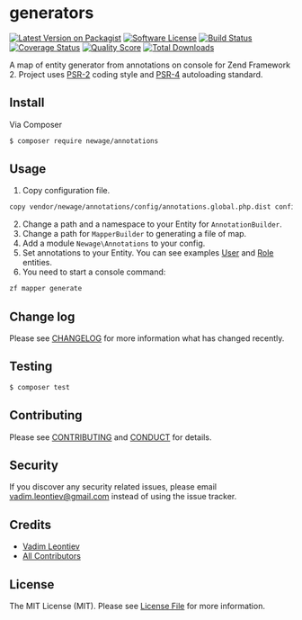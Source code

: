 # generators

[![Latest Version on Packagist][ico-version]][link-packagist]
[![Software License][ico-license]](LICENSE.md)
[![Build Status][ico-travis]][link-travis]
[![Coverage Status][ico-scrutinizer]][link-scrutinizer]
[![Quality Score][ico-code-quality]][link-code-quality]
[![Total Downloads][ico-downloads]][link-downloads]

A map of entity generator from annotations on console for Zend Framework 2.
Project uses [PSR-2](http://www.php-fig.org/psr/psr-2/) coding style and [PSR-4](http://www.php-fig.org/psr/psr-4/) autoloading standard.

## Install

Via Composer

``` bash
$ composer require newage/annotations
```

## Usage

1. Copy configuration file.
``` bash
copy vendor/newage/annotations/config/annotations.global.php.dist config/autoload/annotations.global.php
```
2. Change a path and a namespace to your Entity for `AnnotationBuilder`.
3. Change a path for `MapperBuilder` to generating a file of map.
4. Add a module `Newage\Annotations` to your config.
4. Set annotations to your Entity. You can see examples [User](https://github.com/newage/annotations/wiki/User) and [Role](https://github.com/newage/annotations/wiki/Role) entities.
5. You need to start a console command:
``` bash
zf mapper generate
```

## Change log

Please see [CHANGELOG](CHANGELOG.md) for more information what has changed recently.

## Testing

``` bash
$ composer test
```

## Contributing

Please see [CONTRIBUTING](CONTRIBUTING.md) and [CONDUCT](CONDUCT.md) for details.

## Security

If you discover any security related issues, please email vadim.leontiev@gmail.com instead of using the issue tracker.

## Credits

- [Vadim Leontiev][link-author]
- [All Contributors][link-contributors]

## License

The MIT License (MIT). Please see [License File](LICENSE.md) for more information.

[ico-version]: https://img.shields.io/packagist/v/newage/annotations.svg?style=flat-square
[ico-license]: https://img.shields.io/badge/license-MIT-brightgreen.svg?style=flat-square
[ico-travis]: https://img.shields.io/travis/newage/annotations/master.svg?style=flat-square
[ico-scrutinizer]: https://img.shields.io/scrutinizer/coverage/g/newage/annotations.svg?style=flat-square
[ico-code-quality]: https://img.shields.io/scrutinizer/g/newage/annotations.svg?style=flat-square
[ico-downloads]: https://img.shields.io/packagist/dt/newage/annotations.svg?style=flat-square

[link-packagist]: https://packagist.org/packages/newage/annotations
[link-travis]: https://travis-ci.org/newage/annotations
[link-scrutinizer]: https://scrutinizer-ci.com/g/newage/annotations/code-structure
[link-code-quality]: https://scrutinizer-ci.com/g/newage/annotations
[link-downloads]: https://packagist.org/packages/newage/annotations
[link-author]: https://github.com/newage
[link-contributors]: ../../contributors

